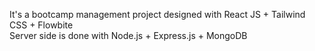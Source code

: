 It's a bootcamp management project designed with React JS + Tailwind CSS + Flowbite  
Server side is done with Node.js + Express.js + MongoDB
